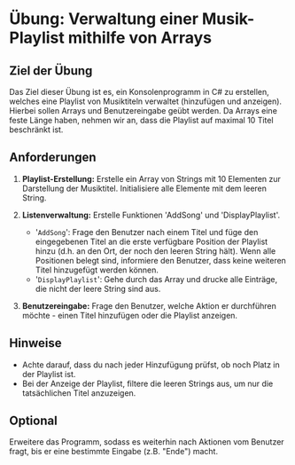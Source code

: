# Übung: Verwaltung einer Musik-Playlist mithilfe von Arrays

## Ziel der Übung
Das Ziel dieser Übung ist es, ein Konsolenprogramm in C# zu erstellen, welches eine Playlist von Musiktiteln verwaltet (hinzufügen und anzeigen). Hierbei sollen Arrays und Benutzereingabe geübt werden. Da Arrays eine feste Länge haben, nehmen wir an, dass die Playlist auf maximal 10 Titel beschränkt ist.

## Anforderungen
1. **Playlist-Erstellung:** Erstelle ein Array von Strings mit 10 Elementen zur Darstellung der Musiktitel. Initialisiere alle Elemente mit dem leeren String.

2. **Listenverwaltung:** Erstelle Funktionen 'AddSong' und 'DisplayPlaylist'.
    - '`AddSong`': Frage den Benutzer nach einem Titel und füge den eingegebenen Titel an die erste verfügbare Position der Playlist hinzu (d.h. an den Ort, der noch den leeren String hält). Wenn alle Positionen belegt sind, informiere den Benutzer, dass keine weiteren Titel hinzugefügt werden können.
    - '`DisplayPlaylist`': Gehe durch das Array und drucke alle Einträge, die nicht der leere String sind aus.
   
3. **Benutzereingabe:** Frage den Benutzer, welche Aktion er durchführen möchte - einen Titel hinzufügen oder die Playlist anzeigen.

## Hinweise
-  Achte darauf, dass du nach jeder Hinzufügung prüfst, ob noch Platz in der Playlist ist.
-  Bei der Anzeige der Playlist, filtere die leeren Strings aus, um nur die tatsächlichen Titel anzuzeigen.

## Optional
Erweitere das Programm, sodass es weiterhin nach Aktionen vom Benutzer fragt, bis er eine bestimmte Eingabe (z.B. "Ende") macht.